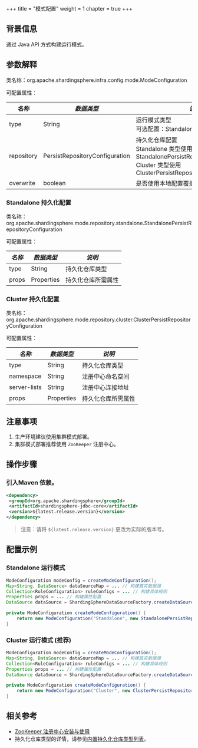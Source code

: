 +++
title = "模式配置"
weight = 1
chapter = true
+++

## 背景信息

通过 Java API 方式构建运行模式。

## 参数解释

类名称：org.apache.shardingsphere.infra.config.mode.ModeConfiguration

可配置属性：

| *名称*      | *数据类型*                      | *说明*                                                                                                                                  | *默认值*     |
| ---------- | ------------------------------ | -------------------------------------------------------------------------------------------------------------------------------------- | ----------- |
| type       | String                         | 运行模式类型<br />可选配置：Standalone、Cluster                                                                                             | Standalone |
| repository | PersistRepositoryConfiguration | 持久化仓库配置<br />Standalone 类型使用 StandalonePersistRepositoryConfiguration<br />Cluster 类型使用 ClusterPersistRepositoryConfiguration |            |
| overwrite  | boolean                        | 是否使用本地配置覆盖持久化配置                                                                                                               | false      |

### Standalone 持久化配置

类名称：org.apache.shardingsphere.mode.repository.standalone.StandalonePersistRepositoryConfiguration

可配置属性：

| *名称* | *数据类型*  | *说明*           |
| ----- | ---------- | --------------- |
| type  | String     | 持久化仓库类型    |
| props | Properties | 持久化仓库所需属性 |

### Cluster 持久化配置

类名称：org.apache.shardingsphere.mode.repository.cluster.ClusterPersistRepositoryConfiguration

可配置属性：

| *名称*       | *数据类型*  | *说明*           |
| ----------- | ---------- | --------------- |
| type        | String     | 持久化仓库类型     |
| namespace   | String     | 注册中心命名空间   |
| server-lists | String     | 注册中心连接地址   |
| props       | Properties | 持久化仓库所需属性 |

## 注意事项

1. 生产环境建议使用集群模式部署。
2. 集群模式部署推荐使用 `ZooKeeper` 注册中心。

## 操作步骤

### 引入Maven 依赖。

```xml
<dependency>
 <groupId>org.apache.shardingsphere</groupId>
 <artifactId>shardingsphere-jdbc-core</artifactId>
 <version>${latest.release.version}</version>
</dependency>
```

> 注意：请将 `${latest.release.version}` 更改为实际的版本号。

## 配置示例

### Standalone 运行模式

```java
ModeConfiguration modeConfig = createModeConfiguration();
Map<String, DataSource> dataSourceMap = ... // 构建真实数据源
Collection<RuleConfiguration> ruleConfigs = ... // 构建具体规则
Properties props = ... // 构建属性配置
DataSource dataSource = ShardingSphereDataSourceFactory.createDataSource(databaseName, modeConfig, dataSourceMap, ruleConfigs, props);

private ModeConfiguration createModeConfiguration() {
    return new ModeConfiguration("Standalone", new StandalonePersistRepositoryConfiguration("File", new Properties()), true);
}
```

### Cluster 运行模式 (推荐)

```java
ModeConfiguration modeConfig = createModeConfiguration();
Map<String, DataSource> dataSourceMap = ... // 构建真实数据源
Collection<RuleConfiguration> ruleConfigs = ... // 构建具体规则
Properties props = ... // 构建属性配置
DataSource dataSource = ShardingSphereDataSourceFactory.createDataSource(databaseName, modeConfig, dataSourceMap, ruleConfigs, props);

private ModeConfiguration createModeConfiguration() {
    return new ModeConfiguration("Cluster", new ClusterPersistRepositoryConfiguration("ZooKeeper", "governance-sharding-db", "localhost:2181", new Properties()), true);
}
```

## 相关参考

- [ZooKeeper 注册中心安装与使用](https://zookeeper.apache.org/doc/r3.7.1/zookeeperStarted.html)
- 持久化仓库类型的详情，请参见[内置持久化仓库类型列表](/cn/user-manual/shardingsphere-jdbc/builtin-algorithm/metadata-repository/)。
